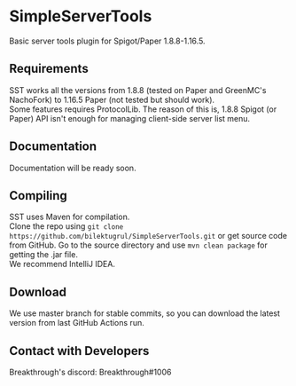 # SimpleServerToolsBasic server tools plugin for Spigot/Paper 1.8.8-1.16.5.## RequirementsSST works all the versions from 1.8.8 (tested on Paper and GreenMC's NachoFork) to 1.16.5 Paper (not tested but should work).  Some features requires ProtocolLib. The reason of this is, 1.8.8 Spigot (or Paper) API isn't enough for managing client-side server list menu.## DocumentationDocumentation will be ready soon.## CompilingSST uses Maven for compilation.  Clone the repo using ``git clone https://github.com/bilektugrul/SimpleServerTools.git`` or get source code from GitHub.Go to the source directory and use ``mvn clean package`` for getting the .jar file.   We recommend IntelliJ IDEA.## DownloadWe use master branch for stable commits, so you can download the latest version from last GitHub Actions run. ## Contact with DevelopersBreakthrough's discord: Breakthrough#1006